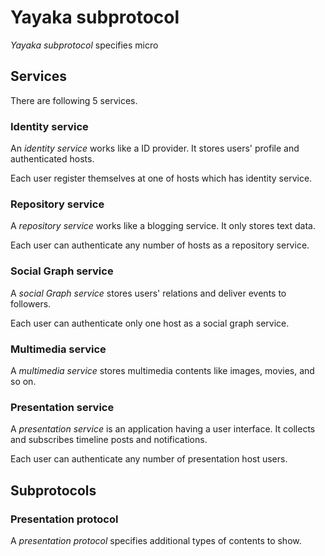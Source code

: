 # Yayaka subprotocol

*Yayaka subprotocol* specifies micro

## Services

There are following 5 services.

### Identity service

An *identity service* works like a ID provider.
It stores users' profile and authenticated hosts.

Each user register themselves at one of hosts which has identity service.

### Repository service

A *repository service* works like a blogging service.
It only stores text data.

Each user can authenticate any number of hosts as a repository service.

### Social Graph service

A *social Graph service* stores users' relations and deliver events to followers.

Each user can authenticate only one host as a social graph service.

### Multimedia service

A *multimedia service* stores multimedia contents like images, movies, and so on.

### Presentation service

A *presentation service* is an application having a user interface.
It collects and subscribes timeline posts and notifications.

Each user can authenticate any number of presentation host users.

## Subprotocols

### Presentation protocol

A *presentation protocol* specifies additional types of contents to show.
